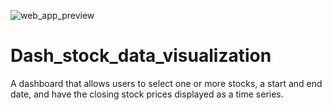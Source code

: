 ![web_app_preview](https://user-images.githubusercontent.com/68105225/127764649-48f155b5-efda-4f6b-b019-cac5514881f8.PNG)
# Dash_stock_data_visualization
A dashboard that allows users to select one or more stocks, a start and end date, and have the closing stock prices displayed as a time series.
